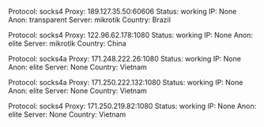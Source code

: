 Protocol: socks4
Proxy: 189.127.35.50:60606
Status: working
IP: None
Anon: transparent
Server: mikrotik
Country: Brazil

Protocol: socks4
Proxy: 122.96.62.178:1080
Status: working
IP: None
Anon: elite
Server: mikrotik
Country: China

Protocol: socks4a
Proxy: 171.248.222.26:1080
Status: working
IP: None
Anon: elite
Server: None
Country: Vietnam

Protocol: socks4a
Proxy: 171.250.222.132:1080
Status: working
IP: None
Anon: elite
Server: None
Country: Vietnam

Protocol: socks4
Proxy: 171.250.219.82:1080
Status: working
IP: None
Anon: elite
Server: None
Country: Vietnam

